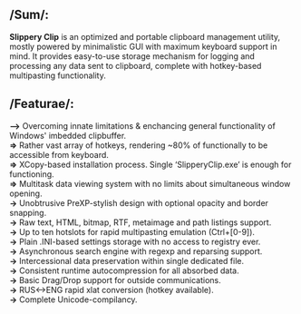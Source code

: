 ## /Sum/:
**Slippery Clip** is an optimized and portable clipboard management utility, mostly powered by minimalistic GUI with maximum keyboard support in mind. It provides easy-to-use storage mechanism for logging and processing any data sent to clipboard, complete with hotkey-based multipasting functionality.

## /Featurae/:
**-->** Overcoming innate limitations & enchancing general functionality of Windows' imbedded clipbuffer.  
**=>** Rather vast array of hotkeys, rendering ~80% of functionally to be accessible from keyboard.  
**=>** XCopy-based installation process. Single ‘SlipperyClip.exe’ is enough for functioning.  
**=>** Multitask data viewing system with no limits about simultaneous window opening.  
**->** Unobtrusive PreXP-stylish design with optional opacity and border snapping.  
**->** Raw text, HTML, bitmap, RTF, metaimage and path listings support.  
**->** Up to ten hotslots for rapid multipasting emulation (Ctrl+[0-9]).  
**->** Plain .INI-based settings storage with no access to registry ever.  
**->** Asynchronous search engine with regexp and reparsing support.  
**->** Intercessional data preservation within single dedicated file.  
**->** Consistent runtime autocompression for all absorbed data.  
**->** Basic Drag/Drop support for outside communications.  
**->** RUS<->ENG rapid xlat conversion (hotkey available).  
**->** Complete Unicode-compilancy.  
